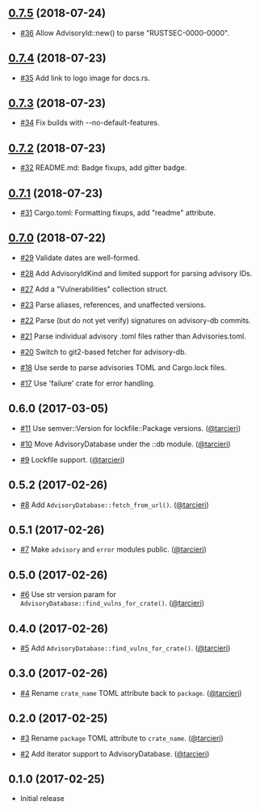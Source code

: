 ## [0.7.5] (2018-07-24)

[0.7.5]: https://github.com/RustSec/rustsec-client/compare/v0.7.4...v0.7.5

* [#36](https://github.com/RustSec/rustsec-client/pull/36)
  Allow AdvisoryId::new() to parse "RUSTSEC-0000-0000".

## [0.7.4] (2018-07-23)

[0.7.4]: https://github.com/RustSec/rustsec-client/compare/v0.7.3...v0.7.4

* [#35](https://github.com/RustSec/rustsec-client/pull/35)
  Add link to logo image for docs.rs.

## [0.7.3] (2018-07-23)

[0.7.3]: https://github.com/RustSec/rustsec-client/compare/v0.7.2...v0.7.3

* [#34](https://github.com/RustSec/rustsec-client/pull/34)
  Fix builds with --no-default-features.

## [0.7.2] (2018-07-23)

[0.7.2]: https://github.com/RustSec/rustsec-client/compare/v0.7.1...v0.7.2

* [#32](https://github.com/RustSec/rustsec-client/pull/32)
  README.md: Badge fixups, add gitter badge.

## [0.7.1] (2018-07-23)

[0.7.1]: https://github.com/RustSec/rustsec-client/compare/v0.7.0...v0.7.1

* [#31](https://github.com/RustSec/rustsec-client/pull/31)
  Cargo.toml: Formatting fixups, add "readme" attribute.

## [0.7.0] (2018-07-22)

[0.7.0]: https://github.com/RustSec/rustsec-client/compare/v0.6.0...v0.7.0

* [#29](https://github.com/RustSec/rustsec-client/pull/29)
  Validate dates are well-formed.

* [#28](https://github.com/RustSec/rustsec-client/pull/28)
  Add AdvisoryIdKind and limited support for parsing advisory IDs.

* [#27](https://github.com/RustSec/rustsec-client/pull/27)
  Add a "Vulnerabilities" collection struct.

* [#23](https://github.com/RustSec/rustsec-client/pull/23)
  Parse aliases, references, and unaffected versions.

* [#22](https://github.com/RustSec/rustsec-client/pull/22)
  Parse (but do not yet verify) signatures on advisory-db commits.

* [#21](https://github.com/RustSec/rustsec-client/pull/21)
  Parse individual advisory .toml files rather than Advisories.toml.

* [#20](https://github.com/RustSec/rustsec-client/pull/20)
  Switch to git2-based fetcher for advisory-db.

* [#18](https://github.com/RustSec/rustsec-client/pull/18)
  Use serde to parse advisories TOML and Cargo.lock files.

* [#17](https://github.com/RustSec/rustsec-client/pull/17)
  Use 'failure' crate for error handling.

## 0.6.0 (2017-03-05)

* [#11](https://github.com/RustSec/rustsec-client/pull/11)
  Use semver::Version for lockfile::Package versions.
  ([@tarcieri])

* [#10](https://github.com/RustSec/rustsec-client/pull/10)
  Move AdvisoryDatabase under the ::db module.
  ([@tarcieri])
 
* [#9](https://github.com/RustSec/rustsec-client/pull/9)
  Lockfile support.
  ([@tarcieri])

## 0.5.2 (2017-02-26)

* [#8](https://github.com/RustSec/rustsec-client/pull/8)
  Add `AdvisoryDatabase::fetch_from_url()`.
  ([@tarcieri])

## 0.5.1 (2017-02-26)

* [#7](https://github.com/RustSec/rustsec-client/pull/7)
  Make `advisory` and `error` modules public.
  ([@tarcieri])

## 0.5.0 (2017-02-26)

* [#6](https://github.com/RustSec/rustsec-client/pull/6)
  Use str version param for `AdvisoryDatabase::find_vulns_for_crate()`.
  ([@tarcieri])

## 0.4.0 (2017-02-26)

* [#5](https://github.com/RustSec/rustsec-client/pull/5)
  Add `AdvisoryDatabase::find_vulns_for_crate()`.
  ([@tarcieri])

## 0.3.0 (2017-02-26)

* [#4](https://github.com/RustSec/rustsec-client/pull/4)
  Rename `crate_name` TOML attribute back to `package`.
  ([@tarcieri])

## 0.2.0 (2017-02-25)

* [#3](https://github.com/RustSec/rustsec-client/pull/3)
  Rename `package` TOML attribute to `crate_name`.
  ([@tarcieri])

* [#2](https://github.com/RustSec/rustsec-client/pull/2)
  Add iterator support to AdvisoryDatabase.
  ([@tarcieri])

## 0.1.0 (2017-02-25)

* Initial release

[@tarcieri]: https://github.com/tarcieri
